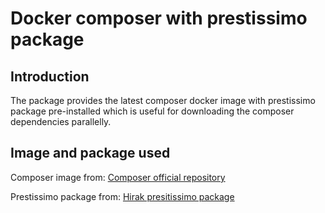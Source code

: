 # Docker composer with prestissimo package

## Introduction
The package provides the latest composer docker image with prestissimo package pre-installed which is useful for downloading the composer dependencies parallelly.

## Image and package used
Composer image from: [Composer official repository](https://hub.docker.com/_/composer)

Prestissimo package from: [Hirak presitissimo package](https://packagist.org/packages/hirak/prestissimo)
